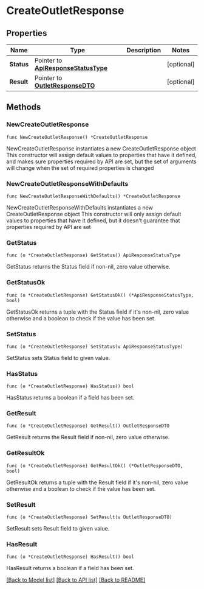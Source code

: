 # CreateOutletResponse

## Properties

Name | Type | Description | Notes
------------ | ------------- | ------------- | -------------
**Status** | Pointer to [**ApiResponseStatusType**](ApiResponseStatusType.md) |  | [optional] 
**Result** | Pointer to [**OutletResponseDTO**](OutletResponseDTO.md) |  | [optional] 

## Methods

### NewCreateOutletResponse

`func NewCreateOutletResponse() *CreateOutletResponse`

NewCreateOutletResponse instantiates a new CreateOutletResponse object
This constructor will assign default values to properties that have it defined,
and makes sure properties required by API are set, but the set of arguments
will change when the set of required properties is changed

### NewCreateOutletResponseWithDefaults

`func NewCreateOutletResponseWithDefaults() *CreateOutletResponse`

NewCreateOutletResponseWithDefaults instantiates a new CreateOutletResponse object
This constructor will only assign default values to properties that have it defined,
but it doesn't guarantee that properties required by API are set

### GetStatus

`func (o *CreateOutletResponse) GetStatus() ApiResponseStatusType`

GetStatus returns the Status field if non-nil, zero value otherwise.

### GetStatusOk

`func (o *CreateOutletResponse) GetStatusOk() (*ApiResponseStatusType, bool)`

GetStatusOk returns a tuple with the Status field if it's non-nil, zero value otherwise
and a boolean to check if the value has been set.

### SetStatus

`func (o *CreateOutletResponse) SetStatus(v ApiResponseStatusType)`

SetStatus sets Status field to given value.

### HasStatus

`func (o *CreateOutletResponse) HasStatus() bool`

HasStatus returns a boolean if a field has been set.

### GetResult

`func (o *CreateOutletResponse) GetResult() OutletResponseDTO`

GetResult returns the Result field if non-nil, zero value otherwise.

### GetResultOk

`func (o *CreateOutletResponse) GetResultOk() (*OutletResponseDTO, bool)`

GetResultOk returns a tuple with the Result field if it's non-nil, zero value otherwise
and a boolean to check if the value has been set.

### SetResult

`func (o *CreateOutletResponse) SetResult(v OutletResponseDTO)`

SetResult sets Result field to given value.

### HasResult

`func (o *CreateOutletResponse) HasResult() bool`

HasResult returns a boolean if a field has been set.


[[Back to Model list]](../README.md#documentation-for-models) [[Back to API list]](../README.md#documentation-for-api-endpoints) [[Back to README]](../README.md)


